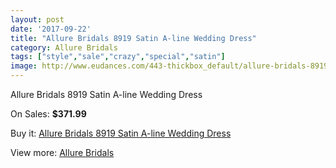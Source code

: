 ```yaml
---
layout: post
date: '2017-09-22'
title: "Allure Bridals 8919 Satin A-line Wedding Dress"
category: Allure Bridals
tags: ["style","sale","crazy","special","satin"]
image: http://www.eudances.com/443-thickbox_default/allure-bridals-8919-satin-a-line-wedding-dress.jpg
---
```

Allure Bridals 8919 Satin A-line Wedding Dress

On Sales: **$371.99**
<a href="https://www.eudances.com/en/allure-bridals/137-allure-bridals-8919-satin-a-line-wedding-dress.html"><amp-img layout="responsive" width="600" height="600" src="//www.eudances.com/443-thickbox_default/allure-bridals-8919-satin-a-line-wedding-dress.jpg" alt="Allure Bridals 8919 Satin A-line Wedding Dress 0" /></a>
<a href="https://www.eudances.com/en/allure-bridals/137-allure-bridals-8919-satin-a-line-wedding-dress.html"><amp-img layout="responsive" width="600" height="600" src="//www.eudances.com/444-thickbox_default/allure-bridals-8919-satin-a-line-wedding-dress.jpg" alt="Allure Bridals 8919 Satin A-line Wedding Dress 1" /></a>

Buy it: [Allure Bridals 8919 Satin A-line Wedding Dress](https://www.eudances.com/en/allure-bridals/137-allure-bridals-8919-satin-a-line-wedding-dress.html "Allure Bridals 8919 Satin A-line Wedding Dress")

View more: [Allure Bridals](https://www.eudances.com/en/2-allure-bridals "Allure Bridals")